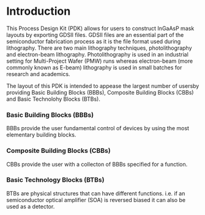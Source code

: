 
# Introduction
This Process Design Kit (PDK) allows for users to construct InGaAsP mask layouts by exporting GDSII files. GDSII files are an essential part of the semiconductor fabrication process as it is the file format used during lithography. There are two main lithography techniques, photolithography and electron-beam lithography. Photolithography is used in an industrial setting for Multi-Project Wafer (PMW) runs whereas electron-beam (more commonly known as E-beam) lithography is used in small batches for research and academics.

The layout of this PDK is intended to appease the largest number of usersby providing Basic Building Blocks (BBBs), Composite Building Blocks (CBBs) and Basic Technolohy Blocks (BTBs). 

### Basic Building Blocks (BBBs)
BBBs provide the user fundamental control of devices by using the most elementary building blocks.

### Composite Building Blocks (CBBs)
CBBs provide the user with a collecton of BBBs specified for a function. 

### Basic Technology Blocks (BTBs)
BTBs are physical structures that can have different functions. i.e. if an semiconductor optical amplifier (SOA) is reversed biased it can also be used as a detector. 
